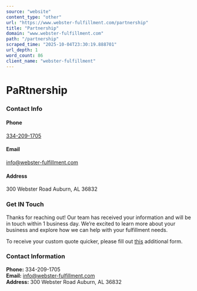 ```yaml
---
source: "website"
content_type: "other"
url: "https://www.webster-fulfillment.com/partnership"
title: "Partnership"
domain: "www.webster-fulfillment.com"
path: "/partnership"
scraped_time: "2025-10-04T23:30:19.888701"
url_depth: 1
word_count: 86
client_name: "webster-fulfillment"
---
```


# PaRtnership

### Contact Info

#### Phone

[334-209-1705](tel:3342091705)

#### Email

[info@webster-fulfillment.com](mailto:info@webster-fulfillment.com)

#### Address

300 Webster Road Auburn, AL 36832

### Get IN Touch

Thanks for reaching out! Our team has received your information and will be in touch within 1 business day. We’re excited to learn more about your business and explore how we can help with your fulfillment needs.

To receive your custom quote quicker, please fill out [this](https://forms.monday.com/forms/a7ecd0f575584d48330dbea7c46ea14f?r=use1) additional form.

### Contact Information

**Phone:** 334-209-1705  
**Email:** [info@webster-fulfillment.com](mailto:info@webster-fulfillment.com)  
**Address:** 300 Webster Road Auburn, AL 36832